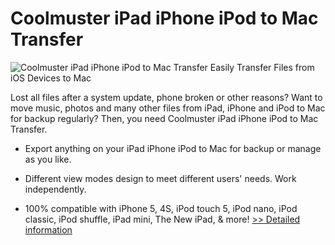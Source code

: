# Coolmuster iPad iPhone iPod to Mac Transfer
![Coolmuster iPad iPhone iPod to Mac Transfer](https://mycommerce.akamaized.net/api/pimages/P300882047/BIG/300882047.PNG)
Easily Transfer Files from iOS Devices to Mac

Lost all files after a system update, phone broken or other reasons? Want to move music, photos and many other files from iPad, iPhone and iPod to Mac for backup regularly? Then, you need Coolmuster iPad iPhone iPod to Mac Transfer.

* Export anything on your iPad iPhone iPod to Mac for backup or manage as you like.

* Different view modes design to meet different users' needs. Work independently.

* 100% compatible with iPhone 5, 4S, iPod touch 5, iPod nano, iPod classic, iPod shuffle, iPad mini, The New iPad, & more!
[>> Detailed information](https://secure.shareit.com/shareit/product.html?productid=300882047&affiliateid=200057808)
